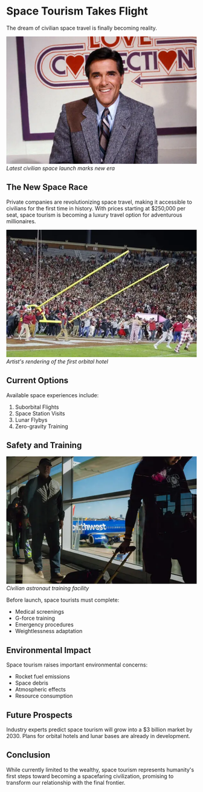 # Space Tourism Takes Flight

The dream of civilian space travel is finally becoming reality.

![Space Launch](news4.webp)
*Latest civilian space launch marks new era*

## The New Space Race

Private companies are revolutionizing space travel, making it accessible to civilians for the first time in history. With prices starting at $250,000 per seat, space tourism is becoming a luxury travel option for adventurous millionaires.

![Space Hotel Concept](news6.webp)
*Artist's rendering of the first orbital hotel*

## Current Options

Available space experiences include:

1. Suborbital Flights
2. Space Station Visits
3. Lunar Flybys
4. Zero-gravity Training

## Safety and Training

![Training Facility](news8.webp)
*Civilian astronaut training facility*

Before launch, space tourists must complete:
- Medical screenings
- G-force training
- Emergency procedures
- Weightlessness adaptation

## Environmental Impact

Space tourism raises important environmental concerns:
- Rocket fuel emissions
- Space debris
- Atmospheric effects
- Resource consumption

## Future Prospects

Industry experts predict space tourism will grow into a $3 billion market by 2030. Plans for orbital hotels and lunar bases are already in development.

## Conclusion

While currently limited to the wealthy, space tourism represents humanity's first steps toward becoming a spacefaring civilization, promising to transform our relationship with the final frontier.